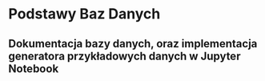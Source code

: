 # Podstawy Baz Danych

## Dokumentacja bazy danych, oraz implementacja generatora przykładowych danych w Jupyter Notebook
